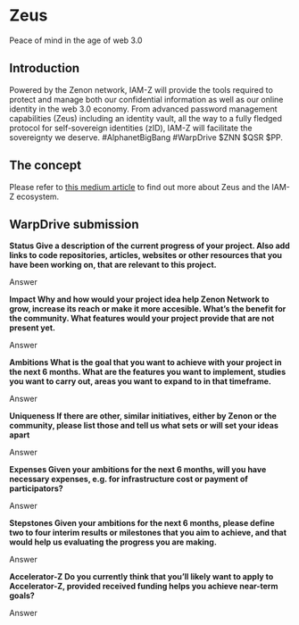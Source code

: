 # Zeus

Peace of mind in the age of web 3.0

## Introduction

Powered by the Zenon network, IAM-Z will provide the tools required to protect and manage both our confidential information as well as our online identity in the web 3.0 economy. From advanced password management capabilities (Zeus) including an identity vault, all the way to a fully fledged protocol for self-sovereign identities (zID), IAM-Z will facilitate the sovereignty we deserve.
#AlphanetBigBang #WarpDrive $ZNN $QSR $PP.

## The concept

Please refer to [this medium article](https://medium.com/@2bonahill/iam-z-a0a9256813f8) to find out more about Zeus and the IAM-Z ecosystem.

## WarpDrive submission

 **Status Give a description of the current progress of your project. Also add links to code repositories, articles, websites or other resources that you have been working on, that are relevant to this project.**

 Answer
 
 **Impact Why and how would your project idea help Zenon Network to grow,  increase its reach or make it more accesible. What’s the benefit for the community. What features would your project provide that are not present yet.**

 Answer

 **Ambitions What is the goal that you want to achieve with your project in the next 6 months. What are the features you want to implement, studies you want to carry out, areas you want to expand to in that timeframe.**

 Answer

 **Uniqueness If there are other, similar initiatives, either by Zenon or the community, please list those and tell us what sets or will set your ideas apart**

Answer

**Expenses Given your ambitions for the next 6 months, will you have necessary expenses, e.g. for infrastructure cost or payment of participators?**

 Answer

**Stepstones Given your ambitions for the next 6 months, please define two to four interim results or milestones that you aim to achieve, and that would help us evaluating the progress you are making.**

Answer

**Accelerator-Z Do you currently think that you’ll likely want to apply to Accelerator-Z, provided received funding helps you achieve near-term goals?**

Answer
